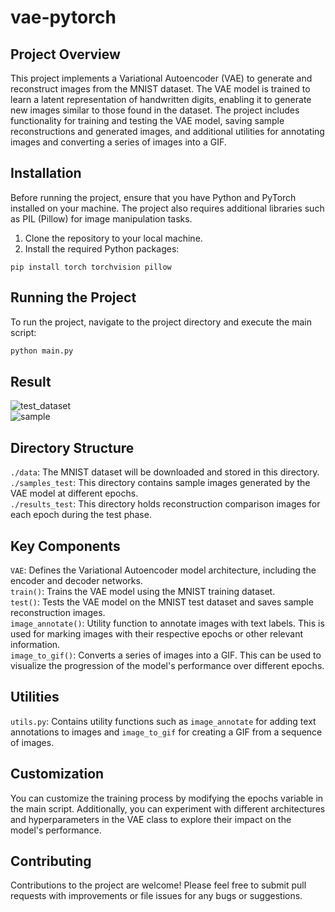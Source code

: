 # vae-pytorch

## Project Overview
This project implements a Variational Autoencoder (VAE) to generate and reconstruct images from the MNIST dataset. The VAE model is trained to learn a latent representation of handwritten digits, enabling it to generate new images similar to those found in the dataset. The project includes functionality for training and testing the VAE model, saving sample reconstructions and generated images, and additional utilities for annotating images and converting a series of images into a GIF.

## Installation
Before running the project, ensure that you have Python and PyTorch installed on your machine. The project also requires additional libraries such as PIL (Pillow) for image manipulation tasks.

1. Clone the repository to your local machine.
2. Install the required Python packages:
```commandline
pip install torch torchvision pillow
```

## Running the Project
To run the project, navigate to the project directory and execute the main script:

```bash
python main.py
```

## Result
![test_dataset](https://github.com/dev-jinwoohong/vae-pytorch/assets/70004933/08cd7383-9a0b-4025-a28c-cabbafd13fc5) <br>
![sample](https://github.com/dev-jinwoohong/vae-pytorch/assets/70004933/5161bfac-3518-41fb-b47e-2300dff80555)



## Directory Structure
`./data`: The MNIST dataset will be downloaded and stored in this directory. <br>
`./samples_test`: This directory contains sample images generated by the VAE model at different epochs. <br>
`./results_test`: This directory holds reconstruction comparison images for each epoch during the test phase. <br>

## Key Components
`VAE`: Defines the Variational Autoencoder model architecture, including the encoder and decoder networks. <br>
`train()`: Trains the VAE model using the MNIST training dataset. <br>
`test()`: Tests the VAE model on the MNIST test dataset and saves sample reconstruction images. <br>
`image_annotate()`: Utility function to annotate images with text labels. This is used for marking images with their respective epochs or other relevant information. <br>
`image_to_gif()`: Converts a series of images into a GIF. This can be used to visualize the progression of the model's performance over different epochs. <br>
## Utilities
`utils.py`: Contains utility functions such as `image_annotate` for adding text annotations to images and `image_to_gif` for creating a GIF from a sequence of images.
## Customization
You can customize the training process by modifying the epochs variable in the main script. Additionally, you can experiment with different architectures and hyperparameters in the VAE class to explore their impact on the model's performance.

## Contributing
Contributions to the project are welcome! Please feel free to submit pull requests with improvements or file issues for any bugs or suggestions.
